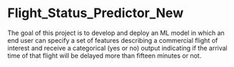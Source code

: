 # Flight_Status_Predictor_New
The goal of this project is to develop and deploy an ML model in which an end user can specify a set of features describing a commercial flight of interest and receive a categorical (yes or no) output indicating if the arrival time of that flight will be delayed more than fifteen minutes or not. 
